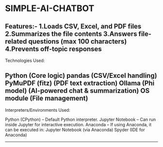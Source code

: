 # SIMPLE-AI-CHATBOT
Features:-
1.Loads CSV, Excel, and PDF files
2.Summarizes the file contents
3.Answers file-related questions (max 100 characters)
4.Prevents off-topic responses
--------------------------------------------------------------------

Technologies Used:

Python (Core logic)
pandas (CSV/Excel handling)
PyMuPDF (fitz) (PDF text extraction)
Ollama (Phi model) (AI-powered chat & summarization)
OS module (File management)
---------------------------------------------------------------------

Interpreters/Environments Used:

Python (CPython) – Default Python interpreter.
Jupyter Notebook – Can run inside Jupyter for interactive execution.
Anaconda – If using Anaconda, it can be executed in:
Jupyter Notebook (via Anaconda)
Spyder (IDE for Anaconda)

------------------------------------------------------------------------
